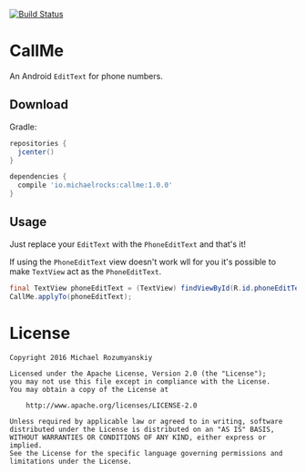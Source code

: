 [![Build Status](https://travis-ci.org/MichaelRocks/callme.svg?branch=master)](https://travis-ci.org/MichaelRocks/callme)

CallMe
======
An Android `EditText` for phone numbers.

Download
--------
Gradle:
```groovy
repositories {
  jcenter()
}

dependencies {
  compile 'io.michaelrocks:callme:1.0.0'
}
```

Usage
-----
Just replace your `EditText` with the `PhoneEditText` and that's it!

If using the `PhoneEditText` view doesn't work wll for you it's possible
to make `TextView` act as the `PhoneEditText`.
```java
final TextView phoneEditText = (TextView) findViewById(R.id.phoneEditText);
CallMe.applyTo(phoneEditText);
```

License
=======
    Copyright 2016 Michael Rozumyanskiy

    Licensed under the Apache License, Version 2.0 (the "License");
    you may not use this file except in compliance with the License.
    You may obtain a copy of the License at

        http://www.apache.org/licenses/LICENSE-2.0

    Unless required by applicable law or agreed to in writing, software
    distributed under the License is distributed on an "AS IS" BASIS,
    WITHOUT WARRANTIES OR CONDITIONS OF ANY KIND, either express or implied.
    See the License for the specific language governing permissions and
    limitations under the License.
